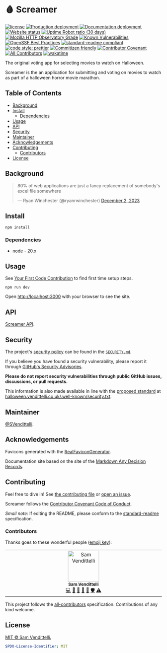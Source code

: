 # 🩸 Screamer<!-- omit in toc -->

[![license](https://img.shields.io/github/license/SVendittelli/screamer.svg)](LICENSE)
[![Production deployment](https://img.shields.io/github/deployments/SVendittelli/screamer/production?label=deploy)](https://github.com/SVendittelli/screamer/deployments/activity_log?environment=production)
[![Documentation deployment](https://img.shields.io/github/deployments/SVendittelli/screamer/github-pages?label=docs-deploy)](https://github.com/SVendittelli/screamer/deployments/activity_log?environment=github-pages)
[![Website status](https://img.shields.io/website/https/halloween.vendittelli.co.uk)](https://halloween.vendittelli.co.uk/)
[![Uptime Robot ratio (30 days)](https://img.shields.io/uptimerobot/ratio/m795811614-7df5f2fde9ddb5b3e00c28e1)](https://stats.uptimerobot.com/80zk0uXpKG/795811614)
[![Mozilla HTTP Observatory Grade](https://img.shields.io/mozilla-observatory/grade/halloween.vendittelli.co.uk?publish)](https://observatory.mozilla.org/analyze/halloween.vendittelli.co.uk)
[![Known Vulnerabilities](https://snyk.io/test/github/SVendittelli/screamer/badge.svg)](https://snyk.io/test/github/SVendittelli/screamer)
[![OpenSSF Best Practices](https://www.bestpractices.dev/projects/8226/badge)](https://www.bestpractices.dev/projects/8226)
[![standard-readme compliant](https://img.shields.io/badge/readme%20style-standard-brightgreen.svg)](https://github.com/RichardLitt/standard-readme)
[![code style: prettier](https://img.shields.io/badge/code_style-prettier-ff69b4.svg)](https://github.com/prettier/prettier)
[![Commitizen friendly](https://img.shields.io/badge/commitizen-friendly-brightgreen.svg)](http://commitizen.github.io/cz-cli/)
[![Contributor Covenant](https://img.shields.io/badge/Contributor%20Covenant-2.1-4baaaa.svg)](code_of_conduct.md)
[![All Contributors](https://img.shields.io/github/all-contributors/SVendittelli/screamer?color=ee8449)](#contributors)
[![wakatime](https://wakatime.com/badge/github/SVendittelli/screamer.svg)](https://wakatime.com/badge/github/SVendittelli/screamer)

The original voting app for selecting movies to watch on Halloween.

Screamer is the an application for submitting and voting on movies to watch as part of a halloween horror movie marathon.

## Table of Contents<!-- omit in toc -->

- [Background](#background)
- [Install](#install)
  - [Dependencies](#dependencies)
- [Usage](#usage)
- [API](#api)
- [Security](#security)
- [Maintainer](#maintainer)
- [Acknowledgements](#acknowledgements)
- [Contributing](#contributing)
  - [Contributors](#contributors)
- [License](#license)

## Background

> 80% of web applications are just a fancy replacement of somebody&#39;s excel file somewhere</p>&mdash; Ryan Winchester (@ryanrwinchester) [December 2, 2023](https://twitter.com/ryanrwinchester/status/1730806352782430423?ref_src=twsrc%5Etfw)

## Install

```terminal
npm install
```

### Dependencies

- [node](https://nodejs.org/) - 20.x

## Usage

See [Your First Code Contribution](./CONTRIBUTING.md#your-first-code-contribution) to find first time setup steps.

```terminal
npm run dev
```

Open <http://localhost:3000> with your browser to see the site.

## API

[Screamer API](https://halloween.vendittelli.co.uk/swagger).

## Security

The project's [security policy](https://github.com/SVendittelli/screamer/security/policy) can be found in the [`SECURITY.md`](./SECURITY.md).

If you believe you have found a security vulnerability, please report it through [GitHub's Security Advisories](https://github.com/SVendittelli/screamer/security/advisories).

**Please do not report security vulnerabilities through public GitHub issues, discussions, or pull requests.**

This information is also made available in line with the [proposed standard](https://securitytxt.org/) at [halloween.vendittelli.co.uk/.well-known/security.txt](https://halloween.vendittelli.co.uk/.well-known/security.txt).

## Maintainer

[@SVendittelli](https://github.com/SVendittelli).

## Acknowledgements

Favicons generated with the [RealFaviconGenerator](https://realfavicongenerator.net/).

Documentation site based on the site of the [Markdown Any Decision Records](https://github.com/adr/madr).

## Contributing

Feel free to dive in! See [the contributing file](CONTRIBUTING.md) or [open an issue](https://github.com/RichardLitt/standard-readme/issues/new).

Screamer follows the [Contributor Covenant Code of Conduct](./CODE_OF_CONDUCT.md).

_Small note:_ If editing the README, please conform to the [standard-readme](https://github.com/RichardLitt/standard-readme) specification.

### Contributors

Thanks goes to these wonderful people ([emoji key](https://allcontributors.org/docs/en/emoji-key)):

<!-- ALL-CONTRIBUTORS-LIST:START - Do not remove or modify this section -->
<!-- prettier-ignore-start -->
<!-- markdownlint-disable -->
<table>
  <tbody>
    <tr>
      <td align="center" valign="top" width="14.28%"><a href="https://github.com/SVendittelli"><img src="https://avatars.githubusercontent.com/u/17616742?v=4?s=100" width="100px;" alt="Sam Vendittelli"/><br /><sub><b>Sam Vendittelli</b></sub></a><br /><a href="#code-SVendittelli" title="Code">💻</a> <a href="#doc-SVendittelli" title="Documentation">📖</a> <a href="#design-SVendittelli" title="Design">🎨</a> <a href="#maintenance-SVendittelli" title="Maintenance">🚧</a> <a href="#projectManagement-SVendittelli" title="Project Management">📆</a> <a href="#security-SVendittelli" title="Security">🛡️</a> <a href="#test-SVendittelli" title="Tests">⚠️</a></td>
    </tr>
  </tbody>
</table>

<!-- markdownlint-restore -->
<!-- prettier-ignore-end -->

<!-- ALL-CONTRIBUTORS-LIST:END -->

This project follows the [all-contributors](https://github.com/all-contributors/all-contributors) specification.
Contributions of any kind welcome.

## License

[MIT © Sam Vendittelli.](./LICENSE)

```yaml
SPDX-License-Identifier: MIT
```
